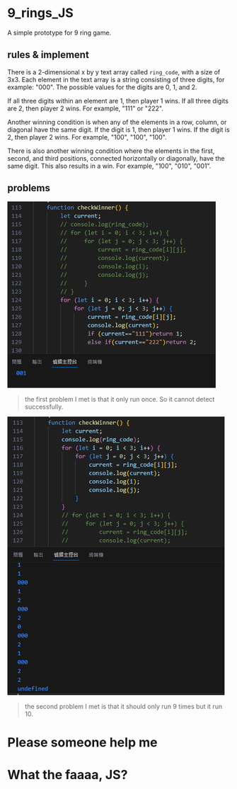 # 9_rings_JS
A simple prototype for 9 ring game.

## rules & implement
There is a 2-dimensional x by y text array called `ring_code`, with a size of 3x3. Each element in the text array is a string consisting of three digits, for example: "000". The possible values for the digits are 0, 1, and 2.

If all three digits within an element are 1, then player 1 wins. If all three digits are 2, then player 2 wins. For example, "111" or "222".

Another winning condition is when any of the elements in a row, column, or diagonal have the same digit. If the digit is 1, then player 1 wins. If the digit is 2, then player 2 wins. For example, "100", "100", "100".

There is also another winning condition where the elements in the first, second, and third positions, connected horizontally or diagonally, have the same digit. This also results in a win. For example, "100", "010", "001".

## problems
![loop](problems/loop2.png)

> the first problem I met is that it only run once. So it cannot detect successfully.

![loop2](problems/loop.png)

> the second problem I met is that it should only run 9 times but it run 10.

# Please someone help me

# What the faaaa, JS?
